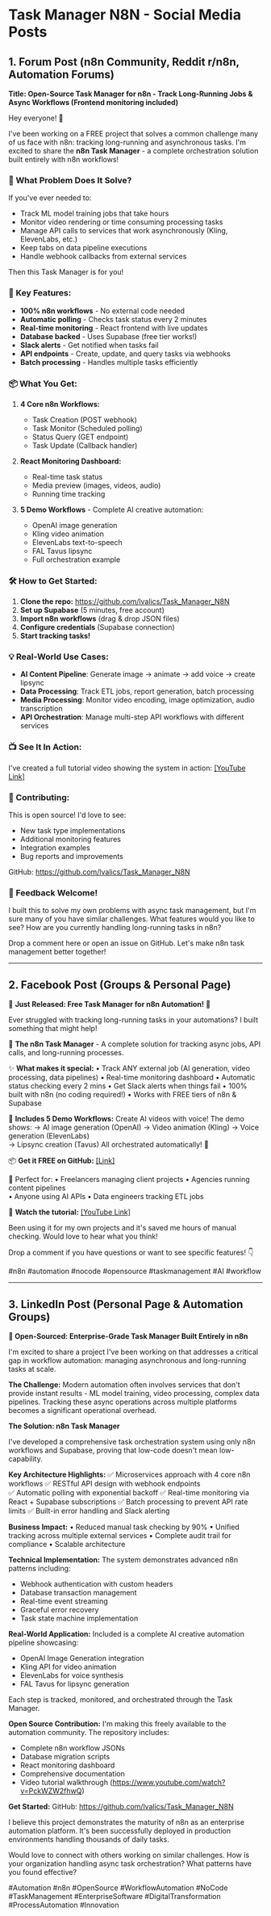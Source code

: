 # Task Manager N8N - Social Media Posts

## 1. Forum Post (n8n Community, Reddit r/n8n, Automation Forums)

**Title: Open-Source Task Manager for n8n - Track Long-Running Jobs & Async Workflows (Frontend monitoring included)**

Hey everyone! 👋

I've been working on a FREE project that solves a common challenge many of us face with n8n: tracking long-running and asynchronous tasks. I'm excited to share the **n8n Task Manager** - a complete orchestration solution built entirely with n8n workflows!

### 🎯 What Problem Does It Solve?

If you've ever needed to:
- Track ML model training jobs that take hours
- Monitor video rendering or time consuming processing tasks
- Manage API calls to services that work asynchronously (Kling, ElevenLabs, etc.)
- Keep tabs on data pipeline executions
- Handle webhook callbacks from external services

Then this Task Manager is for you!

### 🚀 Key Features:

- **100% n8n workflows** - No external code needed
- **Automatic polling** - Checks task status every 2 minutes
- **Real-time monitoring** - React frontend with live updates
- **Database backed** - Uses Supabase (free tier works!)
- **Slack alerts** - Get notified when tasks fail
- **API endpoints** - Create, update, and query tasks via webhooks
- **Batch processing** - Handles multiple tasks efficiently

### 📦 What You Get:

1. **4 Core n8n Workflows:**
   - Task Creation (POST webhook)
   - Task Monitor (Scheduled polling)
   - Status Query (GET endpoint)
   - Task Update (Callback handler)

2. **React Monitoring Dashboard:**
   - Real-time task status
   - Media preview (images, videos, audio)
   - Running time tracking

3. **5 Demo Workflows** - Complete AI creative automation:
   - OpenAI image generation
   - Kling video animation
   - ElevenLabs text-to-speech
   - FAL Tavus lipsync
   - Full orchestration example

### 🛠️ How to Get Started:

1. **Clone the repo:** https://github.com/lvalics/Task_Manager_N8N
2. **Set up Supabase** (5 minutes, free account)
3. **Import n8n workflows** (drag & drop JSON files)
4. **Configure credentials** (Supabase connection)
5. **Start tracking tasks!**

### 💡 Real-World Use Cases:

- **AI Content Pipeline**: Generate image → animate → add voice → create lipsync
- **Data Processing**: Track ETL jobs, report generation, batch processing
- **Media Processing**: Monitor video encoding, image optimization, audio transcription
- **API Orchestration**: Manage multi-step API workflows with different services

### 📺 See It In Action:

I've created a full tutorial video showing the system in action: [\[YouTube Link\]](https://www.youtube.com/watch?v=PckWZW2fhwQ)

### 🤝 Contributing:

This is open source! I'd love to see:
- New task type implementations
- Additional monitoring features
- Integration examples
- Bug reports and improvements

GitHub: https://github.com/lvalics/Task_Manager_N8N

### 🙏 Feedback Welcome!

I built this to solve my own problems with async task management, but I'm sure many of you have similar challenges. What features would you like to see? How are you currently handling long-running tasks in n8n?

Drop a comment here or open an issue on GitHub. Let's make n8n task management better together!

---

## 2. Facebook Post (Groups & Personal Page)

🚀 **Just Released: Free Task Manager for n8n Automation!** 🚀

Ever struggled with tracking long-running tasks in your automations? I built something that might help! 

🎯 **The n8n Task Manager** - A complete solution for tracking async jobs, API calls, and long-running processes.

✨ **What makes it special:**
• Track ANY external job (AI generation, video processing, data pipelines)
• Real-time monitoring dashboard 
• Automatic status checking every 2 mins
• Get Slack alerts when things fail
• 100% built with n8n (no coding required!)
• Works with FREE tiers of n8n & Supabase

🎁 **Includes 5 Demo Workflows:**
Create AI videos with voice! The demo shows:
→ AI image generation (OpenAI)
→ Video animation (Kling)
→ Voice generation (ElevenLabs)  
→ Lipsync creation (Tavus)
All orchestrated automatically! 🤖

📦 **Get it FREE on GitHub:** [\[Link\]](https://github.com/lvalics/Task_Manager_N8N)

💭 Perfect for:
• Freelancers managing client projects
• Agencies running content pipelines  
• Anyone using AI APIs
• Data engineers tracking ETL jobs

🎥 **Watch the tutorial:** [\[YouTube Link\]](https://www.youtube.com/watch?v=PckWZW2fhwQ)

Been using it for my own projects and it's saved me hours of manual checking. Would love to hear what you think!

Drop a comment if you have questions or want to see specific features! 👇

#n8n #automation #nocode #opensource #taskmanagement #AI #workflow

---

## 3. LinkedIn Post (Personal Page & Automation Groups)

**🔧 Open-Sourced: Enterprise-Grade Task Manager Built Entirely in n8n**

I'm excited to share a project I've been working on that addresses a critical gap in workflow automation: managing asynchronous and long-running tasks at scale.

**The Challenge:**
Modern automation often involves services that don't provide instant results - ML model training, video processing, complex data pipelines. Tracking these async operations across multiple platforms becomes a significant operational overhead.

**The Solution: n8n Task Manager**

I've developed a comprehensive task orchestration system using only n8n workflows and Supabase, proving that low-code doesn't mean low-capability.

**Key Architecture Highlights:**
✅ Microservices approach with 4 core n8n workflows
✅ RESTful API design with webhook endpoints  
✅ Automatic polling with exponential backoff
✅ Real-time monitoring via React + Supabase subscriptions
✅ Batch processing to prevent API rate limits
✅ Built-in error handling and Slack alerting

**Business Impact:**
• Reduced manual task checking by 90%
• Unified tracking across multiple external services
• Complete audit trail for compliance
• Scalable architecture

**Technical Implementation:**
The system demonstrates advanced n8n patterns including:
- Webhook authentication with custom headers
- Database transaction management
- Real-time event streaming
- Graceful error recovery
- Task state machine implementation

**Real-World Application:**
Included is a complete AI creative automation pipeline showcasing:
- OpenAI Image Generation integration
- Kling API for video animation  
- ElevenLabs for voice synthesis
- FAL Tavus for lipsync generation

Each step is tracked, monitored, and orchestrated through the Task Manager.

**Open Source Contribution:**
I'm making this freely available to the automation community. The repository includes:
- Complete n8n workflow JSONs
- Database migration scripts
- React monitoring dashboard
- Comprehensive documentation
- Video tutorial walkthrough (https://www.youtube.com/watch?v=PckWZW2fhwQ)

**Get Started:**
GitHub: https://github.com/lvalics/Task_Manager_N8N

I believe this project demonstrates the maturity of n8n as an enterprise automation platform. It's been successfully deployed in production environments handling thousands of daily tasks.

Would love to connect with others working on similar challenges. How is your organization handling async task orchestration? What patterns have you found effective?

#Automation #n8n #OpenSource #WorkflowAutomation #NoCode #TaskManagement #EnterpriseSoftware #DigitalTransformation #ProcessAutomation #Innovation